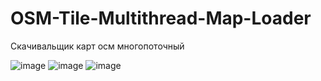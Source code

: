 # OSM-Tile-Multithread-Map-Loader
Скачивальщик карт осм многопоточный


![image](https://user-images.githubusercontent.com/22058642/172580970-575886a0-79c5-4cbf-a720-394b261db9c5.png)
![image](https://user-images.githubusercontent.com/22058642/172581075-02a7c462-500d-4467-bdcb-278325b9fda6.png)
![image](https://user-images.githubusercontent.com/22058642/172581282-5a50c84b-4060-4840-a656-966218ae58e1.png)
